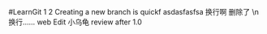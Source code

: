 #LearnGit
1
2
Creating a new branch is quickf
asdasfasfsa
换行啊
删除了
\n 换行……
web Edit
小乌龟
review
after 1.0